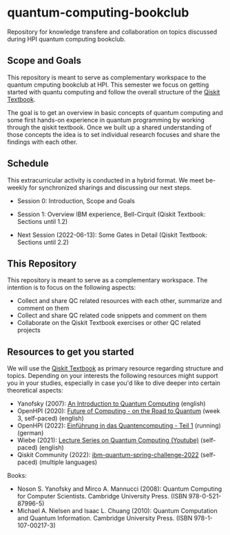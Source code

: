 # quantum-computing-bookclub
Repository for knowledge transfere and collaboration on topics discussed during HPI quantum computing bookclub.


## Scope and Goals
This repository is meant to serve as complementary workspace to the quantum cmputing bookclub at HPI. This semester we focus on getting started with quantu computing and follow the overall structure of the [Qiskit Textbook][1].

The goal is to get an overview in basic concepts of quantum computing and some first hands-on experience in quantum programming by working through the qiskit textbook. Once we built up a shared understanding of those concepts the idea is to set individual research focuses and share the findings with each other.


## Schedule
This extracurricular activity is conducted in a hybrid format. We meet be-weekly for synchronized sharings and discussing our next steps.

- Session 0: Introduction, Scope and Goals
- Session 1: Overview IBM experience, Bell-Cirquit (Qiskit Textbook: Sections until 1.2)

- Next Session (2022-06-13): Some Gates in Detail (Qiskit Textbook: Sections until 2.2)


## This Repository
This repository is meant to serve as a complementary workspace. The intention is to focus on the following aspects:
- Collect and share QC related resources with each other, summarize and comment on them
- Collect and share QC related code snippets and comment on them
- Collaborate on the Qiskit Textbook exercises or other QC related projects


## Resources to get you started
We will use the [Qiskit Textbook][1] as primary resource regarding structure and topics. Depending on your interests the following resources might support you in your studies, especially in case you'd like to dive deeper into certain theoretical aspects:

- Yanofsky (2007): [An Introduction to Quantum Computing][2] (english)
- OpenHPI (2020): [Future of Computing - on the Road to Quantum][3] (week 3, self-paced) (english)
- OpenHPI (2022): [Einführung in das Quantencomputing - Teil 1][4] (running) (german)
- Wiebe (2021): [Lecture Series on Quantum Computing (Youtube)][5] (self-paced) (english)
- Qiskit Community (2022): [ibm-quantum-spring-challenge-2022][6] (self-paced) (multiple languages)

Books:
- Noson S. Yanofsky and Mirco A. Mannucci (2008): Quantum Computing for Computer Scientists. Cambridge University Press. (ISBN 978-0-521-87996-5)
- Michael A. Nielsen and Isaac L. Chuang (2010): Quantum Computation and Quantum Information. Cambridge University Press. (ISBN 978-1-107-00217-3)

[1]: https://qiskit.org/textbook/preface.html
[2]: https://arxiv.org/abs/0708.0261v1
[3]: https://open.hpi.de/courses/ibmpower2020
[4]: https://open.hpi.de/courses/qc-intro-1-2022
[5]: https://www.youtube.com/channel/UCYpyuTbBhQ2FvTmVLL6b3zA/videos
[6]: https://github.com/qiskit-community/ibm-quantum-spring-challenge-2022
